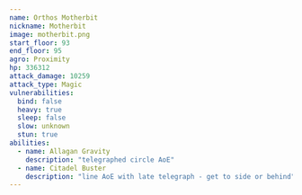 ```yaml
---
name: Orthos Motherbit
nickname: Motherbit
image: motherbit.png
start_floor: 93
end_floor: 95
agro: Proximity
hp: 336312
attack_damage: 10259
attack_type: Magic
vulnerabilities:
  bind: false
  heavy: true
  sleep: false
  slow: unknown
  stun: true
abilities:
  - name: Allagan Gravity
    description: "telegraphed circle AoE"
  - name: Citadel Buster
    description: "line AoE with late telegraph - get to side or behind"
---
```

